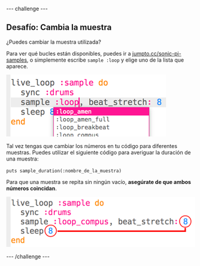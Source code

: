 --- challenge ---

## Desafío: Cambia la muestra

¿Puedes cambiar la muestra utilizada?

Para ver qué bucles están disponibles, puedes ir a [jumpto.cc/sonic-pi-samples](http://jumpto.cc/sonic-pi-samples), o simplemente escribe `sample :loop` y elige uno de la lista que aparece.

![captura de pantalla](images/dj-sample-choose.png)

Tal vez tengas que cambiar los números en tu código para diferentes muestras. Puedes utilizar el siguiente código para averiguar la duración de una muestra:

`puts sample_duration(:nombre_de_la_muestra)`

Para que una muestra se repita sin ningún vacío, **asegúrate de que ambos números coincidan**.

![captura de pantalla](images/dj-sample-numbers.png)

--- /challenge ---